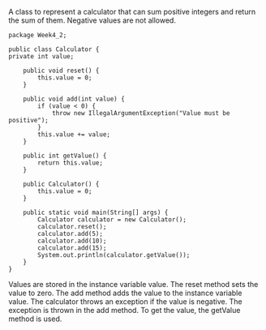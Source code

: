 A class to represent a calculator that can sum positive integers and return the sum of them. Negative values are not allowed.
```
package Week4_2;

public class Calculator {
private int value;

    public void reset() {
        this.value = 0;
    }

    public void add(int value) {
        if (value < 0) {
            throw new IllegalArgumentException("Value must be positive");
        }
        this.value += value;
    }

    public int getValue() {
        return this.value;
    }

    public Calculator() {
        this.value = 0;
    }

    public static void main(String[] args) {
        Calculator calculator = new Calculator();
        calculator.reset();
        calculator.add(5);
        calculator.add(10);
        calculator.add(15);
        System.out.println(calculator.getValue());
    }
}
```
Values are stored in the instance variable value. The reset method sets the value to zero. The add method adds the value to the instance variable value.
The calculator throws an exception if the value is negative. The exception is thrown in the add method. To get the value, the getValue method is used.
